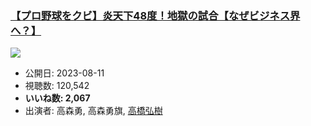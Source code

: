 ### [【プロ野球をクビ】炎天下48度！地獄の試合【なぜビジネス界へ？】](https://www.youtube.com/watch?v=qCCChlPopMo)
[![](https://img.youtube.com/vi/qCCChlPopMo/sddefault.jpg)](https://www.youtube.com/watch?v=qCCChlPopMo)
-   公開日: 2023-08-11
-   視聴数: 120,542
-   **いいね数: 2,067**
-   出演者: 高森勇, 高森勇旗, [高橋弘樹](/rehacq_fan/people/高橋弘樹 "wikilink")
